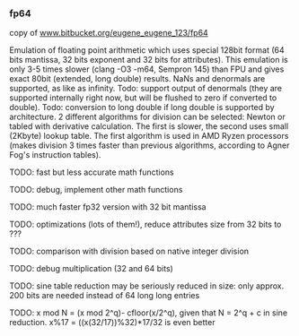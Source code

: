 ### fp64
copy of www.bitbucket.org/eugene_eugene_123/fp64

Emulation of floating point arithmetic which uses special 128bit format (64 bits mantissa, 32 bits exponent and 32 bits for attributes). This emulation is only 3-5 times slower (clang -O3 -m64, Sempron 145) than FPU and gives exact 80bit (extended, long double) results. NaNs and denormals are supported, as like as infinity. Todo: support output of denormals (they are supported internally right now, but will be flushed to zero if converted to double). Todo: conversion to long double if long double is supported by architecture. 2 different algorithms for division can be selected: Newton or tabled with derivative calculation. The first is slower, the second uses small (2Kbyte) lookup table. The first algorithm is used in AMD Ryzen processors (makes division 3 times faster than previous algorithms, according to Agner Fog's instruction tables).

TODO: fast but less accurate math functions 

TODO: debug, implement other math functions 

TODO: much faster fp32 version with 32 bit mantissa 

TODO: optimizations (lots of them!), reduce attributes size from 32 bits to ??? 

TODO: comparison with division based on native integer division 

TODO: debug multiplication (32 and 64 bits) 

TODO: sine table reduction may be seriously reduced in size: only approx. 200 bits are needed instead of 64 long long entries 

TODO: x mod N = (x mod 2^q)- cfloor(x/2^q), given that N = 2^q + c in sine reduction. x%17 = ((x(32/17))%32)*17/32  is even better
